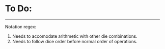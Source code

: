 # To Do:
---------

Notation regex:

  1. Needs to accomodate arithmetic with other die combinations.
  2. Needs to follow dice order before normal order of operations.